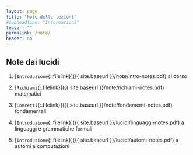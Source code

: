 ```yaml
---
layout: page
title: "Note delle lezioni"
#subheadline: "Informazioni"
teaser: ""
permalink: /note/
header: no
---
```


## Note dai lucidi

1. [`Introduzione`{:.filelink}]({{ site.baseurl }}/note/intro-notes.pdf) al corso

1. [`Richiami`{:.filelink}]({{ site.baseurl }}/note/richiami-notes.pdf) matematici

1. [`Concetti`{:.filelink}]({{ site.baseurl }}/note/fondamenti-notes.pdf) fondamentali

1. [`Introduzione`{:.filelink}]({{ site.baseurl }}/lucidi/linguaggi-notes.pdf) a linguaggi e grammatiche formali

1. [`Introduzione`{:.filelink}]({{ site.baseurl }}/lucidi/automi-notes.pdf) a automi e computazioni



